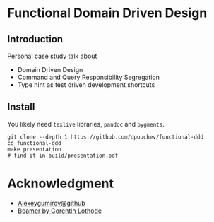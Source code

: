 # Functional Domain Driven Design

## Introduction

Personal case study talk about

- Domain Driven Design
- Command and Query Responsibility Segregation
- Type hint as test driven development shortcuts

## Install

You likely need `texlive` libraries, `pandoc` and `pygments`.

```bas
git clone --depth 1 https://github.com/dpopchev/functional-ddd
cd functional-ddd
make presentation
# find it in build/presentation.pdf
```

# Acknowledgment

- [Alexeygumirov@github](https://github.com/alexeygumirov/pandoc-beamer-how-to?tab=readme-ov-file)
- [Beamer by Corentin Lothode](https://lothode.pages.math.cnrs.fr/pageperso/blog/beamer-with-pandoc/)
